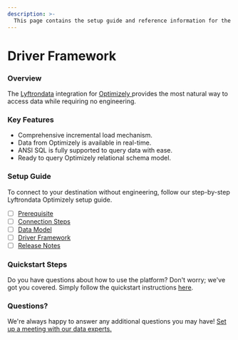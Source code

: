 ```yaml
---
description: >-
  This page contains the setup guide and reference information for the Optimizely source connector.
---
```


# Driver Framework

### Overview

The [Lyftrondata](https://www.lyftrondata.com/) integration for [Optimizely](https://www.lyftrondata.com/integration/optimizely/)[ ](https://www.lyftrondata.com/integration/optimizely/)provides the most natural way to access data while requiring no engineering.

### Key Features

* Comprehensive incremental load mechanism.
* Data from Optimizely is available in real-time.&#x20;
* ANSI SQL is fully supported to query data with ease.
* Ready to query Optimizely relational schema model.

### Setup Guide

To connect to your destination without engineering, follow our step-by-step Lyftrondata Optimizely setup guide.

* [ ] [Prerequisite](../../business-analytics/optimizely/prerequisite.md)
* [ ] [Connection Steps](../../business-analytics/optimizely/connection-steps.md)
* [ ] [Data Model](../../business-analytics/optimizely/data-model/)
* [ ] [Driver Framework](../../business-analytics/optimizely/driver-framework/)
* [ ] [Release Notes](../../business-analytics/optimizely/release-notes.md)

### Quickstart Steps

Do you have questions about how to use the platform? Don't worry; we've got you covered. Simply follow the quickstart instructions [here](../../../quickstart-steps.md).

### Questions? <a href="#questions" id="questions"></a>

We're always happy to answer any additional questions you may have! [Set up a meeting with our data experts.](https://www.lyftrondata.com/book-a-meeting/)


